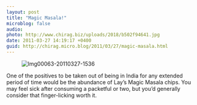 ```yaml
---
layout: post
title: "Magic Masala!"
microblog: false
audio: 
photo: http://www.chirag.biz/uploads/2018/b502f94641.jpg
date: 2011-03-27 14:19:17 +0400
guid: http://chirag.micro.blog/2011/03/27/magic-masala.html
---
```

<figure><img alt="Img00063-20110327-1536" src="http://www.chirag.biz/uploads/2018/b502f94641.jpg"></figure><p>One of the positives to be taken out of being in India for any extended period of time would be the abundance of Lay’s Magic Masala chips. You may feel sick after consuming a packetful or two, but you’d generally consider that finger-licking worth it.</p>
